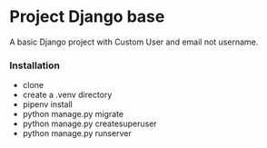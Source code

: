 # Project Django base

A basic Django project with Custom User and email not username.

### Installation
* clone
* create a .venv directory
* pipenv install
* python manage.py migrate
* python manage.py createsuperuser
* python manage.py runserver